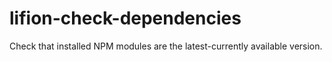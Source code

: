 # lifion-check-dependencies
Check that installed NPM modules are the latest-currently available version.
